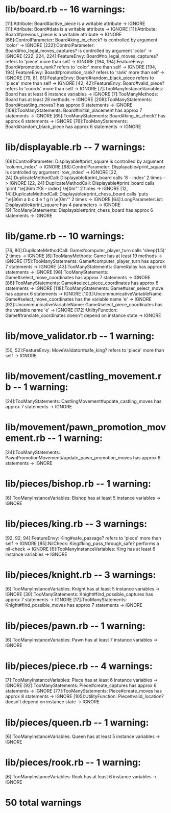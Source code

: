 # lib/board.rb -- 16 warnings:
[11]:Attribute: Board#active_piece is a writable attribute -> IGNORE
[11]:Attribute: Board#data is a writable attribute -> IGNORE
[11]:Attribute: Board#previous_piece is a writable attribute -> IGNORE
[66]:ControlParameter: Board#king_in_check? is controlled by argument 'color' -> IGNORE
[222]:ControlParameter: Board#no_legal_moves_captures? is controlled by argument 'color' -> IGNORE
[222, 224, 224]:FeatureEnvy: Board#no_legal_moves_captures? refers to 'piece' more than self -> IGNORE
[194, 194]:FeatureEnvy: Board#promotion_rank? refers to 'color' more than self -> IGNORE
[194, 194]:FeatureEnvy: Board#promotion_rank? refers to 'rank' more than self -> IGNORE
[79, 81, 81]:FeatureEnvy: Board#random_black_piece refers to 'piece' more than self -> IGNORE
[42, 42]:FeatureEnvy: Board#valid_piece? refers to 'coords' more than self -> IGNORE
[7]:TooManyInstanceVariables: Board has at least 6 instance variables -> IGNORE
[7]:TooManyMethods: Board has at least 28 methods -> IGNORE
[208]:TooManyStatements: Board#castling_moves? has approx 6 statements -> IGNORE
[108]:TooManyStatements: Board#initial_placement has approx 7 statements -> IGNORE
[65]:TooManyStatements: Board#king_in_check? has approx 6 statements -> IGNORE
[76]:TooManyStatements: Board#random_black_piece has approx 6 statements -> IGNORE

# lib/displayable.rb -- 7 warnings:
[68]:ControlParameter: Displayable#print_square is controlled by argument 'column_index' -> IGNORE
[68]:ControlParameter: Displayable#print_square is controlled by argument 'row_index' -> IGNORE
[22, 24]:DuplicateMethodCall: Displayable#print_board calls '8 - index' 2 times -> IGNORE
[22, 24]:DuplicateMethodCall: Displayable#print_board calls 'print "\e[36m #{8 - index} \e[0m"' 2 times -> IGNORE
[12, 14]:DuplicateMethodCall: Displayable#print_chess_board calls 'puts "\e[36m    a  b  c  d  e  f  g  h \e[0m"' 2 times -> IGNORE
[64]:LongParameterList: Displayable#print_square has 4 parameters -> IGNORE
[9]:TooManyStatements: Displayable#print_chess_board has approx 6 statements -> IGNORE

# lib/game.rb -- 10 warnings:
[76, 80]:DuplicateMethodCall: Game#computer_player_turn calls 'sleep(1.5)' 2 times -> IGNORE
[6]:TooManyMethods: Game has at least 19 methods -> IGNORE
[75]:TooManyStatements: Game#computer_player_turn has approx 7 statements -> IGNORE
[43]:TooManyStatements: Game#play has approx 6 statements -> IGNORE
[98]:TooManyStatements: Game#select_move_coordinates has approx 7 statements -> IGNORE
[86]:TooManyStatements: Game#select_piece_coordinates has approx 8 statements -> IGNORE
[118]:TooManyStatements: Game#user_select_move has approx 6 statements -> IGNORE
[103]:UncommunicativeVariableName: Game#select_move_coordinates has the variable name 'e' -> IGNORE
[92]:UncommunicativeVariableName: Game#select_piece_coordinates has the variable name 'e' -> IGNORE
[172]:UtilityFunction: Game#translate_coordinates doesn't depend on instance state -> IGNORE

# lib/move_validator.rb -- 1 warning:
[50, 52]:FeatureEnvy: MoveValidator#safe_king? refers to 'piece' more than self -> IGNORE

# lib/movement/castling_movement.rb -- 1 warning:
[24]:TooManyStatements: CastlingMovement#update_castling_moves has approx 7 statements -> IGNORE

# lib/movement/pawn_promotion_movement.rb -- 1 warning:
[24]:TooManyStatements: PawnPromotionMovement#update_pawn_promotion_moves has approx 6 statements -> IGNORE

# lib/pieces/bishop.rb -- 1 warning:
[6]:TooManyInstanceVariables: Bishop has at least 5 instance variables -> IGNORE

# lib/pieces/king.rb -- 3 warnings:
[92, 92, 94]:FeatureEnvy: King#safe_passage? refers to 'piece' more than self -> IGNORE
[85]:NilCheck: King#king_pass_through_safe? performs a nil-check -> IGNORE
[6]:TooManyInstanceVariables: King has at least 6 instance variables -> IGNORE

# lib/pieces/knight.rb -- 3 warnings:
[6]:TooManyInstanceVariables: Knight has at least 5 instance variables -> IGNORE
[30]:TooManyStatements: Knight#find_possible_captures has approx 7 statements -> IGNORE
[17]:TooManyStatements: Knight#find_possible_moves has approx 7 statements -> IGNORE

# lib/pieces/pawn.rb -- 1 warning:
[6]:TooManyInstanceVariables: Pawn has at least 7 instance variables -> IGNORE

# lib/pieces/piece.rb -- 4 warnings:
[7]:TooManyInstanceVariables: Piece has at least 6 instance variables -> IGNORE
[92]:TooManyStatements: Piece#create_captures has approx 6 statements -> IGNORE
[77]:TooManyStatements: Piece#create_moves has approx 8 statements -> IGNORE
[105]:UtilityFunction: Piece#valid_location? doesn't depend on instance state -> IGNORE

# lib/pieces/queen.rb -- 1 warning:
[6]:TooManyInstanceVariables: Queen has at least 5 instance variables -> IGNORE

# lib/pieces/rook.rb -- 1 warning:
[6]:TooManyInstanceVariables: Rook has at least 6 instance variables -> IGNORE

# 50 total warnings